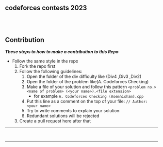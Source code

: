 ## codeforces contests 2023

<br><br>


## Contribution


***These steps to how to make a contribution to this Repo***

- Follow the same style in the repo
    1. Fork the repo first
    1. Follow the following guidelines:
        1. Open the folder of the div difficulty like (Div4 ,Div3 ,Div2)
        1. Open the folder of the problem like(A. Codeforces Checking)
        1. Make a file of your solution and follow this pattern `<problem no.>  <name of problem> (<your name>).<file extension>`
            - for example `A. Codeforces Checking (Asemhisham).cpp`
        1. Put this line as a comment on the top of your file: ``// Author: <your name>``
        1. Try to write comments to explain your solution
        1. Redundant solutions will be rejected
    1. Create a pull request here after that
   

<hr>

<br>

<hr>
